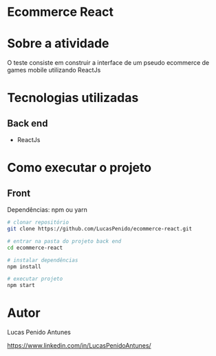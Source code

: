 # Ecommerce React

# Sobre a atividade

O teste consiste em construir a interface de um pseudo ecommerce de games mobile utilizando ReactJs

# Tecnologias utilizadas
## Back end
- ReactJs

# Como executar o projeto

## Front
Dependências: npm ou yarn

```bash
# clonar repositório
git clone https://github.com/LucasPenido/ecommerce-react.git

# entrar na pasta do projeto back end
cd ecommerce-react

# instalar dependências
npm install

# executar projeto
npm start
```

# Autor

Lucas Penido Antunes

https://www.linkedin.com/in/LucasPenidoAntunes/

